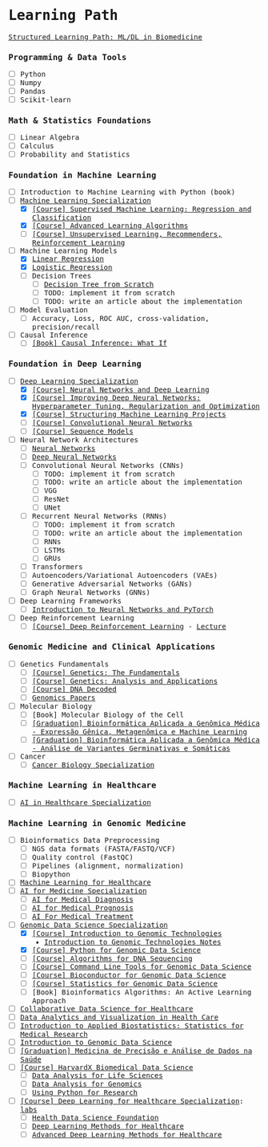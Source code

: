 <samp>

# Learning Path

[Structured Learning Path: ML/DL in Biomedicine](https://chatgpt.com/c/6831e921-0168-800b-b284-0eafaff9c8f6)

### Programming & Data Tools

- [ ] Python
- [ ] Numpy
- [ ] Pandas
- [ ] Scikit-learn

### Math & Statistics Foundations

- [ ] Linear Algebra
- [ ] Calculus
- [ ] Probability and Statistics

### Foundation in Machine Learning

- [ ] Introduction to Machine Learning with Python (book)
- [ ] [Machine Learning Specialization](https://www.deeplearning.ai/courses/machine-learning-specialization)
  - [X] [[Course] Supervised Machine Learning: Regression and Classification](https://www.coursera.org/learn/machine-learning)
  - [X] [[Course] Advanced Learning Algorithms](https://www.coursera.org/learn/advanced-learning-algorithms)
  - [ ] [[Course] Unsupervised Learning, Recommenders, Reinforcement Learning](https://www.coursera.org/learn/unsupervised-learning-recommenders-reinforcement-learning)
- [ ] Machine Learning Models
  - [x] [Linear Regression](https://www.iamtk.co/building-a-linear-regression-from-scratch-with-python-and-mathematics)
  - [x] [Logistic Regression](https://www.iamtk.co/building-a-logistic-regression-from-scratch-with-python-and-mathematics)
  - [ ] Decision Trees
    - [ ] [Decision Tree from Scratch](https://www.kaggle.com/code/fareselmenshawii/decision-tree-from-scratch)
    - [ ] TODO: implement it from scratch
    - [ ] TODO: write an article about the implementation
- [ ] Model Evaluation
  - [ ] Accuracy, Loss, ROC AUC, cross-validation, precision/recall
- [ ] Causal Inference
  - [ ] [[Book] Causal Inference: What If](https://static1.squarespace.com/static/675db8b0dd37046447128f5f/t/677676888e31cc50c2c33877/1735816881944/hernanrobins_WhatIf_2jan25.pdf)

### Foundation in Deep Learning

- [ ] [Deep Learning Specialization](https://www.coursera.org/specializations/deep-learning)
  - [X] [[Course] Neural Networks and Deep Learning](https://www.coursera.org/learn/neural-networks-deep-learning)
  - [X] [[Course] Improving Deep Neural Networks: Hyperparameter Tuning, Regularization and Optimization](https://www.coursera.org/learn/deep-neural-network)
  - [X] [[Course] Structuring Machine Learning Projects](https://www.coursera.org/learn/machine-learning-projects)
  - [ ] [[Course] Convolutional Neural Networks](https://www.coursera.org/learn/convolutional-neural-networks)
  - [ ] [[Course] Sequence Models](https://www.coursera.org/learn/nlp-sequence-models)
- [ ] Neural Network Architectures
  - [ ] [Neural Networks](https://www.iamtk.co/building-a-neural-network-from-scratch-with-mathematics-and-python)
  - [ ] [Deep Neural Networks](https://www.iamtk.co/building-a-deep-neural-network-from-scratch)
  - [ ] Convolutional Neural Networks (CNNs)
    - [ ] TODO: implement it from scratch
    - [ ] TODO: write an article about the implementation
    - [ ] VGG
    - [ ] ResNet
    - [ ] UNet
  - [ ] Recurrent Neural Networks (RNNs)
    - [ ] TODO: implement it from scratch
    - [ ] TODO: write an article about the implementation
    - [ ] RNNs
    - [ ] LSTMs
    - [ ] GRUs
  - [ ] Transformers
  - [ ] Autoencoders/Variational Autoencoders (VAEs)
  - [ ] Generative Adversarial Networks (GANs)
  - [ ] Graph Neural Networks (GNNs)
- [ ] Deep Learning Frameworks
  - [ ] [Introduction to Neural Networks and PyTorch](https://www.coursera.org/learn/deep-neural-networks-with-pytorch)
- [ ] Deep Reinforcement Learning
  - [ ] [[Course] Deep Reinforcement Learning](https://www.youtube.com/playlist?list=PLkFD6_40KJIwTmSbCv9OVJB3YaO4sFwkX) - [Lecture](https://rll.berkeley.edu/deeprlcoursesp17)

### Genomic Medicine and Clinical Applications

- [ ] Genetics Fundamentals
  - [ ] [[Course] Genetics: The Fundamentals](https://www.edx.org/learn/genetics/massachusetts-institute-of-technology-genetics-the-fundamentals)
  - [ ] [[Course] Genetics: Analysis and Applications](https://www.edx.org/learn/genetics/massachusetts-institute-of-technology-genetics-analysis-and-applications)
  - [ ] [[Course] DNA Decoded](https://www.coursera.org/learn/dna-decoded)
  - [ ] [Genomics Papers](https://github.com/jtleek/genomicspapers)
- [ ] Molecular Biology
  - [ ] [Book] Molecular Biology of the Cell
  - [ ] [[Graduation] Bioinformática Aplicada a Genômica Médica - Expressão Gênica, Metagenômica e Machine Learning](https://ensino.einstein.br/pos_bioinformatica_aplicada_genomica_med_eg_p5406/p)
  - [ ] [[Graduation] Bioinformática Aplicada a Genômica Médica - Análise de Variantes Germinativas e Somáticas](https://ensino.einstein.br/pos_bioinformatica_aplicada_genomica_med_av_p5405/p)
- [ ] Cancer
  - [ ] [Cancer Biology Specialization](https://www.coursera.org/specializations/cancer-biology)

### Machine Learning in Healthcare

- [ ] [AI in Healthcare Specialization](https://www.coursera.org/specializations/ai-healthcare)

### Machine Learning in Genomic Medicine

- [ ] Bioinformatics Data Preprocessing
  - [ ] NGS data formats (FASTA/FASTQ/VCF)
  - [ ] Quality control (FastQC)
  - [ ] Pipelines (alignment, normalization)
  - [ ] Biopython
- [ ] [Machine Learning for Healthcare](https://ocw.mit.edu/courses/6-s897-machine-learning-for-healthcare-spring-2019)
- [ ] [AI for Medicine Specialization](https://www.coursera.org/specializations/ai-for-medicine)
  - [ ] [AI for Medical Diagnosis](https://www.coursera.org/learn/ai-for-medical-diagnosis)
  - [ ] [AI for Medical Prognosis](https://www.coursera.org/learn/ai-for-medical-prognosis)
  - [ ] [AI For Medical Treatment](https://www.coursera.org/learn/ai-for-medical-treatment)
- [ ] [Genomic Data Science Specialization](https://www.coursera.org/specializations/genomic-data-science)
  - [x] [[Course] Introduction to Genomic Technologies](https://www.coursera.org/learn/introduction-genomics)
    - [Introduction to Genomic Technologies Notes](courses/genomic-data-science/introduction-genomics)
  - [x] [[Course] Python for Genomic Data Science](https://www.coursera.org/learn/python-genomics)
  - [ ] [[Course] Algorithms for DNA Sequencing](https://www.coursera.org/learn/dna-sequencing)
  - [ ] [[Course] Command Line Tools for Genomic Data Science](https://www.coursera.org/learn/genomic-tools)
  - [ ] [[Course] Bioconductor for Genomic Data Science](https://www.coursera.org/learn/bioconductor)
  - [ ] [[Course] Statistics for Genomic Data Science](https://www.coursera.org/learn/statistical-genomics)
  - [ ] [Book] Bioinformatics Algorithms: An Active Learning Approach
- [ ] [Collaborative Data Science for Healthcare](https://www.edx.org/learn/data-science/massachusetts-institute-of-technology-collaborative-data-science-for-healthcare)
- [ ] [Data Analytics and Visualization in Health Care](https://www.edx.org/learn/data-analysis/rochester-institute-of-technology-data-analytics-and-visualization-in-health-care)
- [ ] [Introduction to Applied Biostatistics: Statistics for Medical Research](https://www.edx.org/learn/biostatistics/osaka-university-introduction-to-applied-biostatistics-statistics-for-medical-research)
- [ ] [Introduction to Genomic Data Science](https://www.edx.org/learn/bioinformatics/the-university-of-california-san-diego-introduction-to-genomic-data-science)
- [ ] [[Graduation] Medicina de Precisão e Análise de Dados na Saúde](https://ensino.einstein.br/pos_medicina_precisao_analise_dados_saude_p14796/p)
- [ ] [[Course] HarvardX Biomedical Data Science](https://rafalab.dfci.harvard.edu/pages/harvardx.html)
  - [ ] [Data Analysis for Life Sciences](https://www.edx.org/certificates/professional-certificate/harvardx-data-analysis-for-life-sciences)
  - [ ] [Data Analysis for Genomics](https://www.edx.org/certificates/professional-certificate/harvardx-data-analysis-for-genomics)
  - [ ] [Using Python for Research](https://www.edx.org/learn/python/harvard-university-using-python-for-research)
- [ ] [[Course] Deep Learning for Healthcare Specialization](https://www.coursera.org/specializations/deep-learning-healthcare): [labs](https://github.com/siripragadashashank/UIUC_Deep_Learning_Healthcare_Specialization)
  - [ ] [Health Data Science Foundation](https://www.coursera.org/learn/health-data-science-foundation)
  - [ ] [Deep Learning Methods for Healthcare](https://www.coursera.org/learn/deep-learning-methods-healthcare)
  - [ ] [Advanced Deep Learning Methods for Healthcare](https://www.coursera.org/learn/advanced-deep-learning-methods-healthcare)

</samp>
